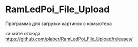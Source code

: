 # RamLedPoi_File_Upload

Программа для загрузки картинок с комьютера

качайте отсюда https://github.com/plaber/RamLedPoi_File_Upload/releases/
